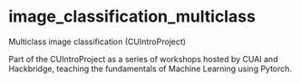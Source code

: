 # image_classification_multiclass
Multiclass image classification (CUIntroProject)

Part of the CUIntroProject as a series of workshops hosted by CUAI and Hackbridge, teaching the fundamentals of Machine Learning using Pytorch.
